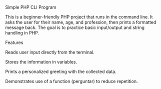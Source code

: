 Simple PHP CLI Program

This is a beginner-friendly PHP project that runs in the command line.
It asks the user for their name, age, and profession, then prints a formatted message back.
The goal is to practice basic input/output and string handling in PHP.

Features

Reads user input directly from the terminal.

Stores the information in variables.

Prints a personalized greeting with the collected data.

Demonstrates use of a function (perguntar) to reduce repetition.
